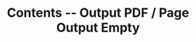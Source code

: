 ---
label: 5
title: Contents -- Output PDF / Page Output Empty
outputs: [ pdf ]
layout: table-of-contents
order: 15
presentation: list
search: false
---